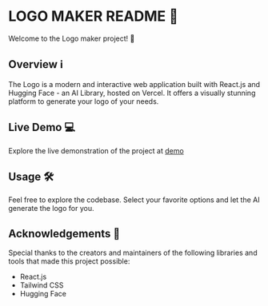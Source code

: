 # LOGO MAKER README 🚀

Welcome to the Logo maker project! 🎉


## Overview ℹ️

The Logo is a modern and interactive web application built with React.js and Hugging Face - an AI Library, hosted on Vercel. It offers a visually stunning platform to generate your logo of your needs.

## Live Demo 💻

Explore the live demonstration of the project at [demo](https://logo-maker-ten-chi.vercel.app)

## Usage 🛠️

Feel free to explore the codebase. Select your favorite options and let the AI generate the logo for you.

## Acknowledgements 🙏

Special thanks to the creators and maintainers of the following libraries and tools that made this project possible:

- React.js
- Tailwind CSS
- Hugging Face
